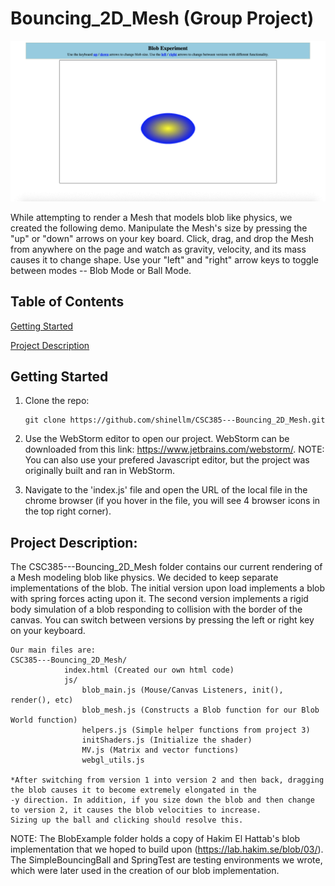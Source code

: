 # Bouncing_2D_Mesh (Group Project)

![](Bouncing_2D_Mesh.gif)

While attempting to render a Mesh that models blob like physics, we created the following demo. Manipulate the Mesh's size by pressing the "up" or "down" arrows on your key board. Click, drag, and drop the Mesh from anywhere on the page and watch as gravity, velocity, and its mass causes it to change shape. Use your "left" and "right" arrow keys to toggle between modes -- Blob Mode or Ball Mode.


## Table of Contents  
[Getting Started](#getting-started)

[Project Description](#project-description)


## Getting Started

1.  Clone the repo:

        git clone https://github.com/shinellm/CSC385---Bouncing_2D_Mesh.git

2.  Use the WebStorm editor to open our project. WebStorm can be downloaded from this link: https://www.jetbrains.com/webstorm/. NOTE: You can also use your prefered Javascript editor, but the project was originally built and ran in WebStorm.

3.  Navigate to the 'index.js' file and open the URL of the local file in the chrome browser (if you hover in the file, you will see 4 browser icons in the top right corner).


## Project Description:

The CSC385---Bouncing_2D_Mesh folder contains our current rendering of a Mesh modeling blob like physics. We decided to keep separate implementations of the blob. The initial version upon load implements a blob with spring forces acting upon it. The second version implements a rigid body simulation of a blob responding to collision with the border of the canvas. You can switch between versions by pressing the left or right key on your keyboard. 
	
	Our main files are:
	CSC385---Bouncing_2D_Mesh/
        		index.html (Created our own html code)
        		js/	
        			blob_main.js (Mouse/Canvas Listeners, init(), render(), etc)
        			blob_mesh.js (Constructs a Blob function for our Blob World function)
        			helpers.js (Simple helper functions from project 3)
        			initShaders.js (Initialize the shader)
        			MV.js (Matrix and vector functions)
        			webgl_utils.js 
	
	*After switching from version 1 into version 2 and then back, dragging the blob causes it to become extremely elongated in the 
	-y direction. In addition, if you size down the blob and then change to version 2, it causes the blob velocities to increase.
	Sizing up the ball and clicking should resolve this.
	

NOTE: The BlobExample folder holds a copy of Hakim El Hattab's blob implementation that we hoped to build upon (https://lab.hakim.se/blob/03/). The SimpleBouncingBall and SpringTest are testing environments we wrote, which were later used in the creation of our blob implementation.


